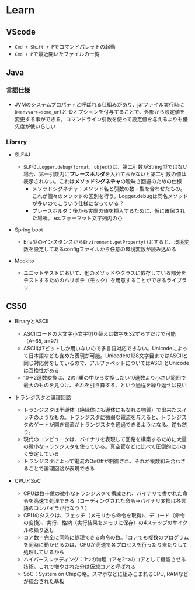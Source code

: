 # Learn
## VScode
- `Cmd + Shift + P`でコマンドパレットの起動
- `Cmd + P`で最近開いたファイルの一覧
## Java
### 言語仕様
- JVMのシステムプロパティと呼ばれる仕組みがあり、jarファイル実行時に`-D<envvar>=some_url`と-Dオプションを付与することで、外部から設定値を変更する事ができる。コマンドライン引数を使って設定値を与えるよりも優先度が低いらしい
### Library
- SLF4J  
  - `SLF4J.Logger.debug(format, object)`は、第二引数がString型ではない場合、第一引数内に**プレースホルダ**を入れておかないと第二引数の値は表示されない。これは**メソッドシグネチャ**の曖昧さ回避のための仕様  
    - メソッドシグネチャ：メソッド名と引数の数・型を合わせたもの。これが個々のメソッドの区別を行う。Logger.debugは同名メソッドが多いのでこういう仕様になっている？
    - プレースホルダ：後から実際の値を挿入するために、仮に確保された場所。 ex.フォーマット文字列内の`{}`
    
- Spring boot
  - Env型のインスタンスから`Environment.getProperty()`とすると、環境変数を設定してあるconfigファイルから任意の環境変数が読み込める
  
- Mockito
  - ユニットテストにおいて、他のメソッドやクラスに依存している部分をテストするためのハリボテ（モック）を用意することができるライブラリ

## CS50
- BinaryとASCII  
  - ASCIIコードの大文字小文字切り替えは数字を32ずらすだけで可能（A=65, a=97）  
  - ASCIIは7ビットしか用いないので多言語対応できない。Unicodeによって日本語なども含めた表現が可能。Unicodeの128文字目まではASCIIと同じ対応付をしているので、アルファベットについてはASCIIとUnicodeは互換性がある  
  - 10→2進数変換は、2のn乗の中から変換したい10進数より小さい範囲で最大のものを見つけ、それを引き算する、という過程を繰り返せば良い  
  
- トランジスタと論理回路  
  - トランジスタは半導体（絶縁体にも導体にもなれる物質）で出来たスイッチのようなもの。トランジスタに微弱な電流を与えると、トランジスタのゲートが開き電流がトランジスタを通過できるようになる。逆も然り。  
  - 現代のコンピュータは、バイナリを表現して回路を構築するために大量の微小なトランジスタを使っている。真空管などに比べて圧倒的に小さく安定している  
  - トランジスタによって電流のOnOffが制御され、それが複数組み合わさることで論理回路が表現できる 
  
- CPUとSoC  
  - CPUは数十億の微小なトランジスタで構成され、バイナリで書かれた命令を高速で処理できる（コーディングされた命令→バイナリ変換は各言語のコンパイラが行なう？）  
  - CPUのタスクは、フェッチ（メモリから命令を取得）、デコード（命令の変換）、実行、格納（実行結果をメモリに保存）の4ステップのサイクルの繰り返し  
  - コア数＝完全に同時に処理できる命令の数。1コアでも複数のプログラムを同時に動かせるのは、CPUが高速で各プロセスを行ったり来たりして処理しているから  
  - ハイパースレッディング：1つの物理コアを2つのコアとして機能させる技術。これで増やされた分は仮想コアと呼ばれる  
  - SoC：System on Chipの略。スマホなどに組みこまれるCPU, RAMなどが統合された基板  
